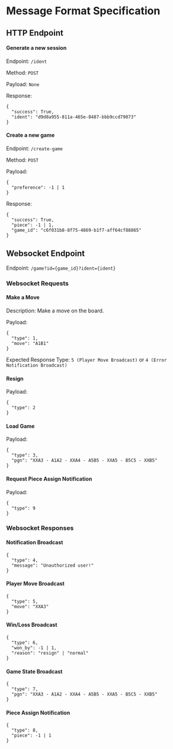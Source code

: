 # Message Format Specification

## HTTP Endpoint
#### Generate a new session
Endpoint: `/ident`

Method: `POST`

Payload: `None`

Response:
```
{
  "success": True,
  "ident": "d9d8a955-811a-465e-8487-bbb9ccd79073"
}
```

#### Create a new game
Endpoint: `/create-game`

Method: `POST`

Payload:
```
{
  "preference": -1 | 1
}
```

Response:
```
{
  "success": True,
  "piece": -1 | 1,
  "game_id": "c6f031b8-8f75-4869-b1f7-aff64cf88865"
}
```

## Websocket Endpoint
Endpoint: `/game?id={game_id}?ident={ident}`

### Websocket Requests
#### Make a Move
Description: Make a move on the board.

Payload:
```
{
  "type": 1,
  "move": "A1B1"
}
```

Expected Response Type: `5 (Player Move Broadcast)` or `4 (Error Notification Broadcast)`

#### Resign
Payload:
```
{
  "type": 2
}
```

#### Load Game
Payload:
```
{
  "type": 3,
  "pgn": "XXA3 - A1A2 - XXA4 - A5B5 - XXA5 - B5C5 - XXB5"
}
```

#### Request Piece Assign Notification
Payload:
```
{
  "type": 9
}
```

### Websocket Responses
#### Notification Broadcast
```
{
  "type": 4,
  "message": "Unauthorized user!"
}
```

#### Player Move Broadcast
```
{
  "type": 5,
  "move": "XXA3"
}
```

#### Win/Loss Broadcast
```
{
  "type": 6,
  "won_by": -1 | 1,
  "reason": "resign" | "normal"
}
```

#### Game State Broadcast
```
{
  "type": 7,
  "pgn": "XXA3 - A1A2 - XXA4 - A5B5 - XXA5 - B5C5 - XXB5"
}
```

#### Piece Assign Notification
```
{
  "type": 8,
  "piece": -1 | 1
}
```
